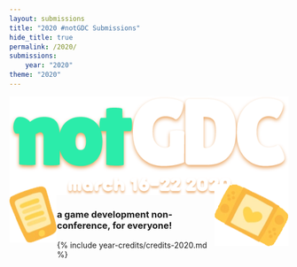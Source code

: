 ```yaml
---
layout: submissions
title: "2020 #notGDC Submissions"
hide_title: true
permalink: /2020/
submissions:
    year: "2020"
theme: "2020"
---
```


<div class="ngdc-container text-center margin-auto-y">
<img src="/assets/img/2020/notgdcheadersubtitle.webp">
</div>

<div class="ngdc-container rounded-container-2020 text-center margin-auto-y">
<img class="img-fluid" style="float: left; transform: translate(0, -40%)" src="/assets/img/2020/tablet.webp"/>
<img class="img-fluid" style="float: right; transform: translate(0, -40%)" src="/assets/img/2020/console.webp"/>
<h3>a game development non-conference, for everyone!</h3>
</div>

{% include year-credits/credits-2020.md %}
